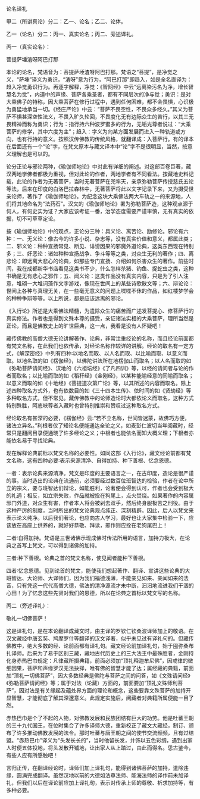论名译礼

甲二（所讲真论）分二：乙一、论名；乙二、论体。

乙一（论名）分二：丙一、真实论名；丙二、旁述译礼。

丙一（真实论名）：

菩提萨埵渣呀阿巴打那

本论的论名，梵语音为：菩提萨埵渣呀阿巴打那。梵语之“菩提”，是净觉之义，“萨埵”译义为勇识，“渣呀”意为行为，“阿巴打那”即趋入，如是全名直译为：趋入净觉勇识行为。再逐字解释，净觉：《智网经》中云“远离染污名为净，增长智慧名为觉”，内道中的声缘、菩萨各乘圣者，都有不同层次的净与觉；勇识：是对大乘佛子的特称，因大乘菩萨在修行过程中，遇到任何困难，都不会畏惧，心识极为勇猛地承当一切。《经庄严论》中云：“菩萨不畏空性，不畏众多经久。”其义为菩萨不惧甚深空性法义，不畏入旷久轮回，不畏度化无有边际众生的苦行，以其三无畏精神而称为勇识；行为：指行持六种波罗蜜多的行为，无垢光尊者说过：“大乘菩萨的修学，其中六度为主”；趋入：字义为向某方面发展而进入一种轨道或方向，也有行持的意义。按照汉传佛教的传统风格，就翻译成：入菩萨行。有的译本在后面还有一个“论”字，在梵文原本与藏文译本中“论”字不是很明显，当然，按意义理解也是可以的。

论分正论与邪论两种，《瑜伽师地论》中对此有详细的阐述。对这部百卷巨著，藏汉两地学佛者都极为重视，但对此论的作者，两地学者有不同看法。按藏地史料记载，此论的作者为无著菩萨，当时无著菩萨在兜率天，亲承弥勒菩萨传授慈氏五论等法，后来在印度的白洛巴拉森林中，无著菩萨将此以文字记录下来，又为摄受世亲论师，著作了《瑜伽师地论》。为纪念这块大乘佛法两大车轨之一的来源地，人们将其地命名为“法药石”。汉文的《瑜伽师地论》署为弥勒菩萨造，这种观点源于何人，有何史实为证？大家应该考证一番，治学态度需要严谨审慎，无有真实的依据，切不可草草定论。

按《瑜伽师地论》中的观点，正论分三种：具义论、离苦论、励修论。邪论有六种：一、无义论：像古今的许多小说、杂志等，没有真实价值和意义，都属此类；二、邪义论：种种宣扬常见、断见、诽谤因果的邪魔外道论典，这类东西现在特别多；三、奸恶论：诸如种种宣扬战争、争斗等等之类，对众生无利的著作；四、离悲论：即远离大悲心的论典，如那些专门宣扬、介绍如何杀害众生的著作。前些时间，我在成都新华书店看见这类书不少，什么怎样杀猪、钓鱼、捉蛇虫之类，这种书确是无有悲心之邪作；五、闻义论：这类作品没有真实内容，只是为了引人注意，堆砌一大堆词藻作文字游戏，像现在世间上的某些诗歌散文等；六、辩论论：世间上各种与真理无关，在一些毫无意义的问题上喋喋不休的作品，如红楼梦学会的种种争辩等等。以上所说，都是应该远离的邪论。

《入行论》所述是大乘佛法精髓，为遣除众生的痛苦而广述发菩提心、修菩萨行的真实修法。作者也是得到文殊本尊的摄受，亲证诸法实相的大乘菩萨，理所当然是正论，而且是佛教史上的旷世巨典，这一点，我看是没有人怀疑吧！

藏传佛教的高僧大德无论讲解著作、论典，非常注重经论的名称，而且经论前面都有梵文名称，在此我们也依传承，对经论名称作较详的讲解。经论的取名有一定方式，《解深密经》中列有四种∶以地名而取、以人名而取、以比喻而取、以意义而取。以地名取的如《楞伽经》，以佛陀讲法所在地楞伽山而取名；以人名而取的如《弥勒菩萨请问经》、汉地的《六祖坛经》《了凡四训》等，以经的请问者与论的作者而取名；以比喻而取的如《稻秆经》《金刚经》，以某种能喻经意的同喻而取名；以意义而取的如《十地经》《菩提道次第广论》等，以其所述的内容而取名。除上述四种取名方式外，也有依数目的如《三十四本生传》、依时间的如《贤劫经》等多种取名方式，但不常见。藏传佛教中的论师造论时大都依论义而取名，这种方式特别殊胜，阿底峡尊者入藏时也曾特别推崇和赞叹过这种取名方式。

经论取名有甚深的必要，《楞伽经》云∶“若不立名称，世间皆迷蒙，故佛巧方便，诸法立异名。”利根者仅了知论名便能通达全论之义，如麦彭仁波切当年阅藏时，经常只是翻阅目录便通晓了许多经论之义；中根者也能依名而知大概义理；下根者亦能依名易于寻找论典。

现在解释论典前标以梵文名称的必要性。如同这部《入行论》，藏文经论前都有梵文名称，这有四种必要∶表示来源清净、自得加持、种下善根、忆念恩德。

一者：表示论典来源清净。梵文是印度的主要语言之一，在古印度，造论是很严谨的事。当时造出的论典在流通前，必须要经过数百位班智达的检验，作者在论中所立的宗义，要与班智达们辩论，如能胜利，论著便会得到认可，作者也会受到极大的礼遇；相反，如立宗失败，作品就被拴在狗尾上，点火焚烧。如果著作的内容属邪门外道，对众生有害，作者本人将会被剁去双手，然后终身服极苦之刑役。由于这种严厉的制度，当时所出的梵文论典观点纯正、深刻精辟。因此，后人以梵文来表示论义纯净。以后我们著论，也应向古人学习，最好也让大家集中检验一下，应该放在高座上供养的，就好好恭敬、拜读，邪作则应拴在老狗尾巴上！

二者∶自得加持。梵语是三世诸佛示现成佛时传法所用的语言，加持力极大，在论典之首写上梵文，可以得到诸佛的加持。

三者∶种下善根。论典之首的梵文名称，使见闻者能种下善根。

四者∶忆念恩德。见到论首的梵文，能使我们想起著作、翻译、宣讲这些论典的大班智达、大论师、大译师们，因为我们福德浅薄，不能亲见如来、亲闻如来的法音，只有凭这一代代高僧大德，佛法的清净源流才未中断，汩汩地流进我们干涸的心田！为了忆念这些先贤对我们的恩德，所以在论典之首标以梵文写的名称。

丙二（旁述译礼）：

敬礼一切佛菩萨！

这是译礼句，是在本论翻译成藏文时，由主译的罗钦仁钦桑波译师加上的敬语。在汉文藏经中唐玄奘、鸠摩罗什等翻译的汉文译著，似乎未见过有译礼句的。但藏传佛教中，绝大多数的经、论前面都有译礼句。藏文经论前加译礼句，始于囤弥桑布扎译师。后来为了易于区别三藏，藏地古代历史上的三大法王中最殊胜者，金刚持化身赤热巴巾规定：凡律藏所摄典籍，前面必须加“顶礼释迦牟尼佛”，因戒律的微细因果，菩萨和声缘罗汉无法抉择，唯有佛的智慧才能了达；属经藏的典籍，前面加“顶礼一切佛菩萨”，因大多数经典是佛陀与菩萨之间的问答，如《文殊请问经》《弥勒菩萨请问经》等；属于对法（论藏）方面的，前面要加“顶礼文殊师利菩萨”，因对法是有关缘起及蕴处界方面的理论和概念，这些要靠文殊菩萨的加持开显智慧，才能彻底了解其深邃意义。此规定实施后，阅藏者对典籍所属便能一目了然。

赤热巴巾是个了不起的人物，对佛教发展和民族团结有巨大的功劳。他是吐蕃王朝的三十九代国王，在位时集合了许多译师大德，重新校正了藏文大藏经，制订、颁布了许多推动佛教发展的法令。那时吐蕃与唐王朝之间的使节交流频频，且有过结盟。“赤热巴巾”译义为“头发长长的”，当时他留长发，并饰以五色彩绸，遇到出家人时便五体投地，将头发散开铺地，让出家人从上踏过，由此而得名。思古鉴今，有些人应有所感触吧！

言归正传，在翻译经论时，译师们加上译礼句，能得到诸佛菩萨的加持，遣除违缘，圆满完成翻译。虽然汉地以前的大德如法尊法师、能海法师的译作前未加译礼，但我们以后在译论前应加上译礼句，表示对传承上师的尊敬、祈求加持等，有多种必要。
